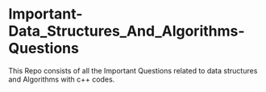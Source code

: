 # Important-Data_Structures_And_Algorithms-Questions

This Repo consists of all the Important Questions related to data structures and Algorithms with c++ codes.
